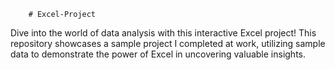         # Excel-Project
Dive into the world of data analysis with this interactive Excel project! This repository showcases a sample project I completed at work, utilizing sample data to demonstrate the power of Excel in uncovering valuable insights.
